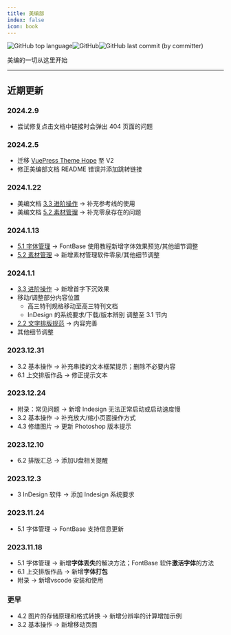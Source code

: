 ```yaml
---
title: 美编部
index: false
icon: book
---
```


![GitHub top language](https://img.shields.io/github/languages/top/szhhwh/jingji_TSreference_vue)![GitHub](https://img.shields.io/github/license/szhhwh/jingji_TSreference_vue)![GitHub last commit (by committer)](https://img.shields.io/github/last-commit/szhhwh/jingji_TSreference_vue)

美编的一切从这里开始

---

## 近期更新
### 2024.2.9
- 尝试修复点击文档中链接时会弹出 404 页面的问题
### 2024.2.5
- 迁移 [VuePress Theme Hope](https://theme-hope.vuejs.press/zh/) 至 V2
- 修正美编部文档 README 错误并添加跳转链接
### 2024.1.22
- 美编文档 [3.3 进阶操作](ChapterNo3/3.3.md#参考线) -> 补充参考线的使用
- 美编文档 [5.2 素材管理](ChapterNo5/5.2.md#零泉推荐) -> 补充零泉存在的问题
### 2024.1.13
- [5.1 字体管理](ChapterNo5/5.1.md#快捷预览字体效果) -> FontBase 使用教程新增字体效果预览/其他细节调整
- [5.2 素材管理](ChapterNo5/5.2.md#零泉推荐) -> 新增素材管理软件零泉/其他细节调整
### 2024.1.1
- [3.3 进阶操作](ChapterNo3/3.3.md#首字下沉) -> 新增首字下沉效果
- 移动/调整部分内容位置
  - 高三特刊规格移动至高三特刊文档
  - InDesign 的系统要求/下载/版本辨别 调整至 3.1 节内
- [2.2 文字排版规范](ChapterNo2/2.2.md) -> 内容完善
- 其他细节调整
### 2023.12.31
- 3.2 基本操作 -> 补充串接的文本框架提示；删除不必要内容
- 6.1 上交排版作品 -> 修正提示文本
### 2023.12.24
- 附录：常见问题 -> 新增 Indesign 无法正常启动或启动速度慢
- 3.2 基本操作 -> 补充放大/缩小页面操作方式
- 4.3 修缮图片 -> 更新 Photoshop 版本提示
### 2023.12.10
- 6.2 排版汇总 -> 添加U盘相关提醒
### 2023.12.3
- 3 InDesign 软件 -> 添加 Indesign 系统要求
### 2023.11.24
- 5.1 字体管理 -> FontBase 支持信息更新
### 2023.11.18
- 5.1 字体管理 -> 新增**字体丢失**的解决方法；FontBase 软件**激活字体**的方法
- 6.1 上交排版作品 -> 新增**字体打包**
- 附录 -> 新增vscode 安装和使用
### 更早
- 4.2 图片的存储原理和格式转换 -> 新增分辨率的计算增加示例
- 3.2 基本操作 -> 新增移动页面

